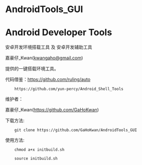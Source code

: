 # AndroidTools_GUI
Android Developer Tools
====================================

安卓开发环境搭载工具 及 安卓开发辅助工具

嘉豪仔_Kwan(kwangaho@gmail.com)

提供的一键搭载环境工具。

代码借鉴：https://github.com/ruling/auto

        https://github.com/yun-percy/Android_Shell_Tools

维护者：

嘉豪仔_Kwan(https://github.com/GaHoKwan) 

下载方法:

        git clone https://github.com/GaHoKwan/AndroidTools_GUI

使用方法:

        chmod a+x initbuild.sh

        source initbuild.sh
